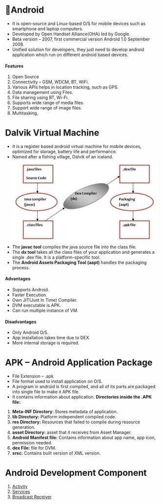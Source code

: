 
# Android
- It is open-source and Linux-based O/S for mobile devices such as smartphone and laptop computers.
- Developed by Open Handset Alliance(OHA) led by Google.
- Beta version – 2007, first commercial version Android 1.0 September 2008.
- Unified solution for developers, they just need to develop android application which run on different android based devices.
#### Features
1. Open Source
2. Connectivity – GSM, WDCM, BT, WiFi.
3. Various APIs helps in location tracking, such as GPS.
4. Data management using Files.
5. File sharing using BT, Wi-Fi.
6. Supports wide range of media files.
7. Support wide range of image files.
8. Multitasking.

# Dalvik Virtual Machine
- It is a register based android virtual machine for mobile devices, optimized for storage, battery life and performance.
- Named after a fishing village, Dalvik of an iceland.
![Working of DVM](images/flow.jpg)
- The **javac tool** compiles the java source file into the class file.
- The **dx tool** takes all the class files of your application and generates a single .dex file. It is a platform-specific tool.
- The **Android Assets Packaging Tool (aapt)** handles the packaging process.
#### Advantages
- Supports Android.
- Faster Execution.
- Own JIT(Just In Time) Compiler.
- DVM executable is APK.
- Can run multiple instance of VM.
#### Disadvantages
- Only Android O/S.
- App installation takes time due to DEX.
- More internal storage is required.

# APK – Android Application Package
- File Extension – .apk
- File format used to install application on O/S.
- A program in android is first compiled, and all of its parts are packaged into single file to make it APK file.
- It contains information about application.
**Directories inside the .APK file:**
1. **Meta-INF Directory**: Stores metadata of application.
2. **lib Directory:** Platform independent compiled code.
3. **res Directory:** Resources that failed to compile during resource generation.
4. **asset Directory:** asset that it receives from Asset Manager.
5. **Android Manifest file:** Contains information about app name, app icon, permission needed.
6. **dex File:** file for DVM.
7. **srsc:** Contains built version of XML version.

# Android Development Component
1. [Activity](03_Android_Fundamental&UI_Design.md)
2. [Services](07_Notification_and_Services)
3. [Broadcast Receiver](07_Notification_and_Services)
